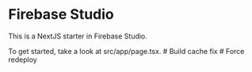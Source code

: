 # Firebase Studio

This is a NextJS starter in Firebase Studio.

To get started, take a look at src/app/page.tsx.
#   B u i l d   c a c h e   f i x  
 #   F o r c e   r e d e p l o y  
 